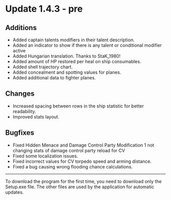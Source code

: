 # Update 1.4.3 - pre

## Additions
- Added captain talents modifiers in their talent description.
- Added an indicator to show if there is any talent or conditional modifier active
- Added Hungarian translation. Thanks to StaK_1980!
- Added amount of HP restored per heal on ship consumables.
- Added shell trajectory chart.
- Added concealment and spotting values for planes.
- Added additional data to fighter planes.

## Changes
- Increased spacing between rows in the ship statistic for better readability.
- Improved stats layout.

## Bugfixes
- Fixed Hidden Menace and Damage Control Party Modification 1 not changing stats of damage control party reload for CV
- Fixed some localization issues.
- Fixed incorrect values for CV torpedo speed and arming distance.
- Fixed a bug causing wrong flooding chance calculations.
___
To download the program for the first time, you need to download only the Setup.exe file. The other files are used by the application for automatic updates.

